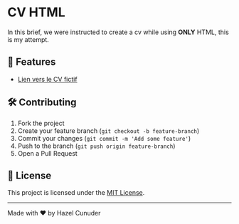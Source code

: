 # CV HTML

In this brief, we were instructed to create a cv while using **ONLY** HTML, this is my attempt.

## 🚀 Features

- [Lien vers le CV fictif](cv.html)

## 🛠️ Contributing

1. Fork the project
2. Create your feature branch (`git checkout -b feature-branch`)
3. Commit your changes (`git commit -m 'Add some feature'`)
4. Push to the branch (`git push origin feature-branch`)
5. Open a Pull Request

## 📄 License

This project is licensed under the [MIT License](LICENSE).

---

Made with ❤️ by Hazel Cunuder

